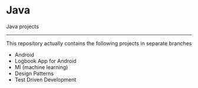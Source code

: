 # Java
Java projects
<hr>

<p>This repository actually contains the following projects in separate branches</p>

<ul>
  <li>Android</li>
  <li>Logbook App for Android</li>
  <li>Ml (machine learning)</li>
  <li>Design Patterns</li>
  <li>Test Driven Development</li>
</ul>
